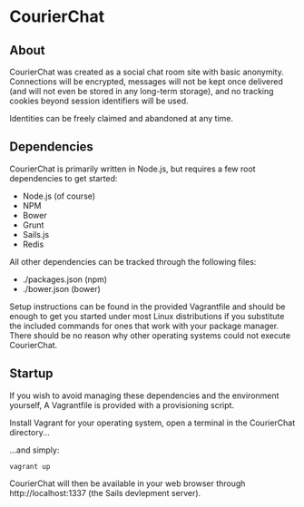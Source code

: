 CourierChat
============================================================================================================================

About
-----

CourierChat was created as a social chat room site with basic anonymity. Connections will be encrypted, messages will
not be kept once delivered (and will not even be stored in any long-term storage), and no tracking cookies beyond
session identifiers will be used.

Identities can be freely claimed and abandoned at any time.

Dependencies
------------

CourierChat is primarily written in Node.js, but requires a few root dependencies to get started:

* Node.js (of course)
* NPM
* Bower
* Grunt
* Sails.js
* Redis

All other dependencies can be tracked through the following files:

* ./packages.json (npm)
* ./bower.json (bower)

Setup instructions can be found in the provided Vagrantfile and should be enough to get you started under most Linux
distributions if you substitute the included commands for ones that work with your package manager. There should be no
reason why other operating systems could not execute CourierChat.

Startup
-------

If you wish to avoid managing these dependencies and the environment yourself, A Vagrantfile is provided with a
provisioning script.

Install Vagrant for your operating system, open a terminal in the CourierChat directory...

...and simply:

`vagrant up`

CourierChat will then be available in your web browser through http://localhost:1337 (the Sails devlepment server).
